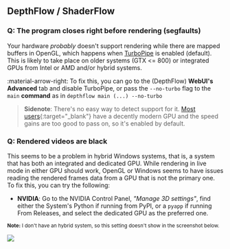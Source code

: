 ## DepthFlow / ShaderFlow

### **Q:** The program closes right before rendering (segfaults)

Your hardware _probably_ doesn't support rendering while there are mapped buffers in OpenGL, which happens when [TurboPipe](https://github.com/BrokenSource/TurboPipe) is enabled (default). This is likely to take place on older systems (GTX <= 800) or integrated GPUs from Intel or AMD and/or hybrid systems.

:material-arrow-right: To fix this, you can go to the (DepthFlow) **WebUI's Advanced** tab and disable TurboPipe, or pass the `--no-turbo` flag to the `main` **command** as in `depthflow main (...) --no-turbo`

> **Sidenote**: There's no easy way to detect support for it. [Most users](https://store.steampowered.com/hwsurvey/){:target="_blank"} have a decently modern GPU and the speed gains are too good to pass on, so it's enabled by default.


### **Q:** Rendered videos are black

This seems to be a problem in hybrid Windows systems, that is, a system that has both an integrated and dedicated GPU. While rendering in live mode in either GPU should work, OpenGL or Windows seems to have issues reading the rendered frames data from a GPU that is not the primary one. To fix this, you can try the following:

- **NVIDIA**: Go to the NVIDIA Control Panel, _"Manage 3D settings"_, find either the System's Python if running from PyPI, or a `pyapp` if running From Releases, and select the dedicated GPU as the preferred one.

<sup><b>Note:</b> I don't have an hybrid system, so this setting doesn't show in the screenshot below.</sup>

<img src="https://github.com/user-attachments/assets/2b0bb178-6248-4109-aff6-975427e5d8bf"></img>
